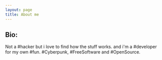 ```yaml
---
layout: page
title: About me 
---
```


Bio:
---

Not a #hacker but i love to find how the stuff works. and i'm a #developer for my own #fun. #Cyberpunk, #FreeSoftware and #OpenSource.
